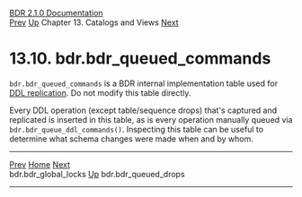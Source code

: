   [BDR 2.1.0 Documentation](README.md)                                                                                                                     
  [Prev](catalog-bdr-global-locks.md "bdr.bdr_global_locks")   [Up](catalogs-views.md)    Chapter 13. Catalogs and Views    [Next](catalog-bdr-queued-drops.md "bdr.bdr_queued_drops")  


# 13.10. bdr.bdr_queued_commands

`bdr.bdr_queued_commands` is a BDR internal implementation
table used for [DDL replication](ddl-replication.md). Do not modify
this table directly.

Every DDL operation (except table/sequence drops) that\'s captured and
replicated is inserted in this table, as is every operation manually
queued via `bdr.bdr_queue_ddl_commands()`. Inspecting this
table can be useful to determine what schema changes were made when and
by whom.



  ------------------------------------------------------ ------------------------------------------ ------------------------------------------------------
  [Prev](catalog-bdr-global-locks.md)       [Home](README.md)        [Next](catalog-bdr-queued-drops.md)  
  bdr.bdr_global_locks                                    [Up](catalogs-views.md)                                    bdr.bdr_queued_drops
  ------------------------------------------------------ ------------------------------------------ ------------------------------------------------------
